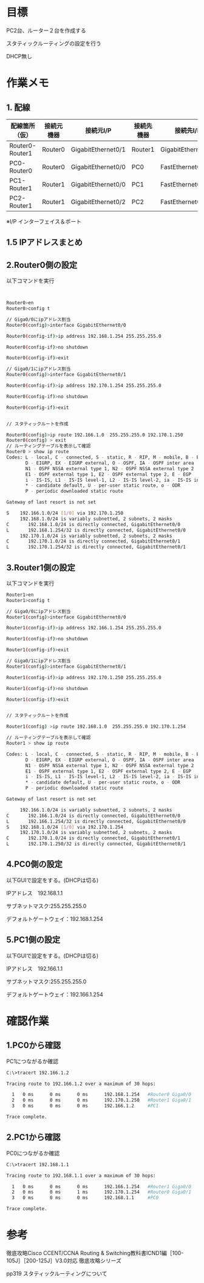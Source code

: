 
# 目標

PC2台、ルーター２台を作成する


スタティックルーティングの設定を行う

DHCP無し


# 作業メモ

## 1. 配線

配線箇所（仮）|接続元機器|接続元I/P|接続先機器|接続先I/P
----------|--------|--------|-------------------------------|---------
Router0-Router1|Router0|GigabitEthernet0/1|Router1|GigabitEthernet0/1
PC0-Router0|Router0|GigabitEthernet0/0|PC0|FastEthernet0|
PC1-Router1|Router1|GigabitEthernet0/0|PC1|FastEthernet0|
PC2-Router1|Router1|GigabitEthernet0/2|PC2|FastEthernet0|

※I/P インターフェイス＆ポート
## 1.5 IPアドレスまとめ





## 2.Router0側の設定

以下コマンドを実行

```bash


Router0>en
Router0>config t

// Giga0/0にipアドレス割当
Router0(config)>interface GigabitEthernet0/0

Router0(config-if)>ip address 192.168.1.254 255.255.255.0

Router0(config-if)>no shutdown

Router0(config-if)>exit

// Giga0/1にipアドレス割当
Router0(config)>interface GigabitEthernet0/1

Router0(config-if)>ip address 192.170.1.254 255.255.255.0

Router0(config-if)>no shutdown

Router0(config-if)>exit


// スタティックルートを作成

Router0(config)>ip route 192.166.1.0  255.255.255.0 192.170.1.250 
Router0(config) > exit
// ルーティングテーブルを表示して確認
Router0 > show ip route
Codes: L - local, C - connected, S - static, R - RIP, M - mobile, B - BGP
       D - EIGRP, EX - EIGRP external, O - OSPF, IA - OSPF inter area
       N1 - OSPF NSSA external type 1, N2 - OSPF NSSA external type 2
       E1 - OSPF external type 1, E2 - OSPF external type 2, E - EGP
       i - IS-IS, L1 - IS-IS level-1, L2 - IS-IS level-2, ia - IS-IS inter area
       * - candidate default, U - per-user static route, o - ODR
       P - periodic downloaded static route

Gateway of last resort is not set

S    192.166.1.0/24 [1/0] via 192.170.1.250
     192.168.1.0/24 is variably subnetted, 2 subnets, 2 masks
C       192.168.1.0/24 is directly connected, GigabitEthernet0/0
L       192.168.1.254/32 is directly connected, GigabitEthernet0/0
     192.170.1.0/24 is variably subnetted, 2 subnets, 2 masks
C       192.170.1.0/24 is directly connected, GigabitEthernet0/1
L       192.170.1.254/32 is directly connected, GigabitEthernet0/1
```

## 3.Router1側の設定

以下コマンドを実行

```bash
Router1>en
Router1>config t

// Giga0/0にipアドレス割当
Router1(config)>interface GigabitEthernet0/0

Router1(config-if)>ip address 192.166.1.254 255.255.255.0

Router1(config-if)>no shutdown

Router1(config-if)>exit

// Giga0/1にipアドレス割当
Router1(config)>interface GigabitEthernet0/1

Router1(config-if)>ip address 192.170.1.250 255.255.255.0

Router1(config-if)>no shutdown

Router1(config-if)>exit


// スタティックルートを作成

Router1(config) >ip route 192.168.1.0  255.255.255.0 192.170.1.254 

// ルーティングテーブルを表示して確認
Router1 > show ip route 

Codes: L - local, C - connected, S - static, R - RIP, M - mobile, B - BGP
       D - EIGRP, EX - EIGRP external, O - OSPF, IA - OSPF inter area
       N1 - OSPF NSSA external type 1, N2 - OSPF NSSA external type 2
       E1 - OSPF external type 1, E2 - OSPF external type 2, E - EGP
       i - IS-IS, L1 - IS-IS level-1, L2 - IS-IS level-2, ia - IS-IS inter area
       * - candidate default, U - per-user static route, o - ODR
       P - periodic downloaded static route

Gateway of last resort is not set

     192.166.1.0/24 is variably subnetted, 2 subnets, 2 masks
C       192.166.1.0/24 is directly connected, GigabitEthernet0/0
L       192.166.1.254/32 is directly connected, GigabitEthernet0/0
S    192.168.1.0/24 [1/0] via 192.170.1.254
     192.170.1.0/24 is variably subnetted, 2 subnets, 2 masks
C       192.170.1.0/24 is directly connected, GigabitEthernet0/1
L       192.170.1.250/32 is directly connected, GigabitEthernet0/1

```

## 4.PC0側の設定

以下GUIで設定をする。(DHCPは切る)

IPアドレス　192.168.1.1

サブネットマスク:255.255.255.0

デフォルトゲートウェイ：192.168.1.254


## 5.PC1側の設定

以下GUIで設定をする。(DHCPは切る)

IPアドレス　192.166.1.1

サブネットマスク:255.255.255.0

デフォルトゲートウェイ：192.166.1.254




# 確認作業

## 1.PC0から確認

PC1につながるか確認


```bash
C:\>tracert 192.166.1.2

Tracing route to 192.166.1.2 over a maximum of 30 hops: 

  1   0 ms      0 ms      0 ms      192.168.1.254   #Router0 Giga0/0
  2   0 ms      0 ms      0 ms      192.170.1.250   #Router1 Giga0/1
  3   0 ms      0 ms      0 ms      192.166.1.2     #PC1

Trace complete.

```

## 2.PC1から確認

PC0につながるか確認

```bash
C:\>tracert 192.168.1.1

Tracing route to 192.168.1.1 over a maximum of 30 hops: 

  1   0 ms      0 ms      0 ms      192.166.1.254   #Router1 Giga0/0
  2   0 ms      0 ms      1 ms      192.170.1.254   #Router0 Giga0/1
  3   0 ms      0 ms      0 ms      192.168.1.1     #PC0

Trace complete.


```

# 参考
徹底攻略Cisco CCENT/CCNA Routing & Switching教科書ICND1編［100-105J］［200-125J］V3.0対応 徹底攻略シリーズ

pp319 スタティックルーティングについて